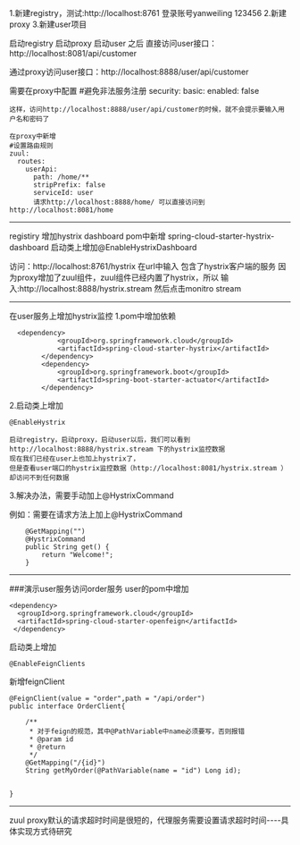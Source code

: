 1.新建registry，测试:http://localhost:8761 登录账号yanweiling 123456
2.新建proxy
3.新建user项目 

启动registry
启动proxy
启动user
之后
直接访问user接口：http://localhost:8081/api/customer 

通过proxy访问user接口：http://localhost:8888/user/api/customer

需要在proxy中配置
#避免非法服务注册
security:
  basic:
    enabled: false
    
    这样，访问http://localhost:8888/user/api/customer的时候，就不会提示要输入用户名和密码了
    
    在proxy中新增
    #设置路由规则
    zuul:
      routes:
        userApi:
          path: /home/**
          stripPrefix: false
          serviceId: user
          请求http://localhost:8888/home/ 可以直接访问到http://localhost:8081/home
          
---
registiry 增加hystrix dashboard
pom中新增
spring-cloud-starter-hystrix-dashboard
启动类上增加@EnableHystrixDashboard   

访问：http://localhost:8761/hystrix
在url中输入 包含了hystrix客户端的服务 因为proxy增加了zuul组件，zuul组件已经内置了hystrix，所以
输入:http://localhost:8888/hystrix.stream
然后点击monitro stream    
          
    
 ---
 在user服务上增加hystrix监控
1.pom中增加依赖

      <dependency>
                <groupId>org.springframework.cloud</groupId>
                <artifactId>spring-cloud-starter-hystrix</artifactId>
            </dependency>
            <dependency>
                <groupId>org.springframework.boot</groupId>
                <artifactId>spring-boot-starter-actuator</artifactId>
            </dependency>
2.启动类上增加

    @EnableHystrix
    
    启动registry，启动proxy，启动user以后，我们可以看到http://localhost:8888/hystrix.stream 下的hystrix监控数据
    现在我们已经在user上也加上hystrix了，
    但是查看user端口的hystrix监控数据（http://localhost:8081/hystrix.stream ）却访问不到任何数据
    
3.解决办法，需要手动加上@HystrixCommand

例如：需要在请求方法上加上@HystrixCommand

        @GetMapping("")
        @HystrixCommand
        public String get() {
            return "Welcome!";
        }
----

###演示user服务访问order服务
user的pom中增加

    <dependency>
      <groupId>org.springframework.cloud</groupId>
      <artifactId>spring-cloud-starter-openfeign</artifactId>
     </dependency>             
               
启动类上增加

    @EnableFeignClients
    
新增feignClient
    
    @FeignClient(value = "order",path = "/api/order")
    public interface OrderClient{
    
        /**
         * 对于feign的规范，其中@PathVariable中name必须要写，否则报错
         * @param id
         * @return
         */
        @GetMapping("/{id}")
        String getMyOrder(@PathVariable(name = "id") Long id);
    
    
    }
    
    
----
zuul proxy默认的请求超时时间是很短的，代理服务需要设置请求超时时间----具体实现方式待研究    